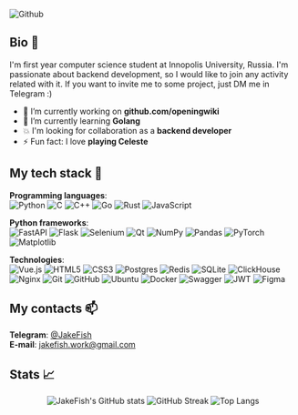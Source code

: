 ![Github](https://github.com/user-attachments/assets/5bfd9c00-7fef-4d5a-a5e3-0bd795bb5691)

## Bio 🧔
I'm first year computer science student at Innopolis University, Russia. I'm passionate about backend development, so I would like to join any activity related with it. If you want to invite me to some project, just DM me in Telegram :)
- 🔭 I’m currently working on **github.com/openingwiki**
- 🌱 I’m currently learning **Golang**
- 💥 I'm looking for collaboration as a **backend developer**
- ⚡ Fun fact: I love **playing Celeste**

## My tech stack 🧰
<div>
  
  **Programming languages**:<br>
  ![Python](https://img.shields.io/badge/python-3670A0?style=for-the-badge&logo=python&logoColor=ffdd54)
  ![C](https://img.shields.io/badge/c-%2300599C.svg?style=for-the-badge&logo=c&logoColor=white)
  ![C++](https://img.shields.io/badge/c++-%2300599C.svg?style=for-the-badge&logo=c%2B%2B&logoColor=white)
  ![Go](https://img.shields.io/badge/go-%2300ADD8.svg?style=for-the-badge&logo=go&logoColor=white)
  ![Rust](https://img.shields.io/badge/rust-%23000000.svg?style=for-the-badge&logo=rust&logoColor=white)
  ![JavaScript](https://img.shields.io/badge/javascript-%23323330.svg?style=for-the-badge&logo=javascript&logoColor=%23F7DF1E)

</div>

<div>

  **Python frameworks**:<br>
  ![FastAPI](https://img.shields.io/badge/FastAPI-005571?style=for-the-badge&logo=fastapi)
  ![Flask](https://img.shields.io/badge/flask-%23000.svg?style=for-the-badge&logo=flask&logoColor=white)
  ![Selenium](https://img.shields.io/badge/-selenium-%43B02A?style=for-the-badge&logo=selenium&logoColor=white)
  ![Qt](https://img.shields.io/badge/Qt-%23217346.svg?style=for-the-badge&logo=Qt&logoColor=white)
  ![NumPy](https://img.shields.io/badge/numpy-%23013243.svg?style=for-the-badge&logo=numpy&logoColor=white)
  ![Pandas](https://img.shields.io/badge/pandas-%23150458.svg?style=for-the-badge&logo=pandas&logoColor=white)
  ![PyTorch](https://img.shields.io/badge/PyTorch-%23EE4C2C.svg?style=for-the-badge&logo=PyTorch&logoColor=white)
  ![Matplotlib](https://img.shields.io/badge/Matplotlib-%23ffffff.svg?style=for-the-badge&logo=Matplotlib&logoColor=black)

</div>

<div>

  **Technologies**:<br>
  ![Vue.js](https://img.shields.io/badge/vuejs-%2335495e.svg?style=for-the-badge&logo=vuedotjs&logoColor=%234FC08D)
  ![HTML5](https://img.shields.io/badge/html5-%23E34F26.svg?style=for-the-badge&logo=html5&logoColor=white)
  ![CSS3](https://img.shields.io/badge/css3-%231572B6.svg?style=for-the-badge&logo=css3&logoColor=white)
  ![Postgres](https://img.shields.io/badge/postgres-%23316192.svg?style=for-the-badge&logo=postgresql&logoColor=white)
  ![Redis](https://img.shields.io/badge/redis-%23DD0031.svg?style=for-the-badge&logo=redis&logoColor=white)
  ![SQLite](https://img.shields.io/badge/sqlite-%2307405e.svg?style=for-the-badge&logo=sqlite&logoColor=white)
  ![ClickHouse](https://img.shields.io/badge/ClickHouse-FFCC01?style=for-the-badge&logo=clickhouse&logoColor=white)
  ![Nginx](https://img.shields.io/badge/nginx-%23009639.svg?style=for-the-badge&logo=nginx&logoColor=white)
  ![Git](https://img.shields.io/badge/git-%23F05033.svg?style=for-the-badge&logo=git&logoColor=white)
  ![GitHub](https://img.shields.io/badge/github-%23121011.svg?style=for-the-badge&logo=github&logoColor=white)
  ![Ubuntu](https://img.shields.io/badge/Ubuntu-E95420?style=for-the-badge&logo=ubuntu&logoColor=white) 
  ![Docker](https://img.shields.io/badge/docker-%230db7ed.svg?style=for-the-badge&logo=docker&logoColor=white) 
  ![Swagger](https://img.shields.io/badge/-Swagger-%23Clojure?style=for-the-badge&logo=swagger&logoColor=white)
  ![JWT](https://img.shields.io/badge/JWT-black?style=for-the-badge&logo=JSON%20web%20tokens)
  ![Figma](https://img.shields.io/badge/figma-%23F24E1E.svg?style=for-the-badge&logo=figma&logoColor=white)

<div>
  
## My contacts 📫
**Telegram**: [@JakeFish](https://t.me/JakeFish)<br>
**E-mail**: jakefish.work@gmail.com

## Stats 📈

<div align="center">
  
  ![JakeFish's GitHub stats](https://github-readme-stats.vercel.app/api?username=jakefish18&show_icons=true&theme=tokyonight&hide_rank=true)
  ![GitHub Streak](https://github-readme-streak-stats.herokuapp.com?user=jakefish18&theme=tokyonight)
  ![Top Langs](https://github-readme-stats.vercel.app/api/top-langs/?username=jakefish18&layout=donut&theme=tokyonight)
  
</div>
